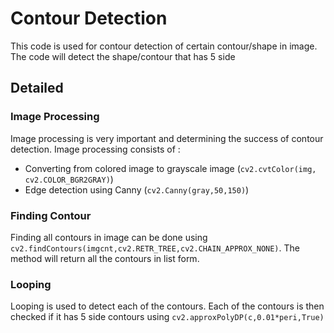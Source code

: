 # Contour Detection
This code is used for contour detection of certain contour/shape in image. The code will detect the shape/contour that has 5 side 

## Detailed

### Image Processing
Image processing is very important and determining the success of contour detection. Image processing consists of :
- Converting from colored image to grayscale image (`cv2.cvtColor(img, cv2.COLOR_BGR2GRAY)`)
- Edge detection using Canny (`cv2.Canny(gray,50,150)`)

### Finding Contour
Finding all contours in image can be done using `cv2.findContours(imgcnt,cv2.RETR_TREE,cv2.CHAIN_APPROX_NONE)`. The method will return all the contours in list form.

### Looping
Looping is used to detect each of the contours. Each of the contours is then checked if it has 5 side contours using `cv2.approxPolyDP(c,0.01*peri,True)`

